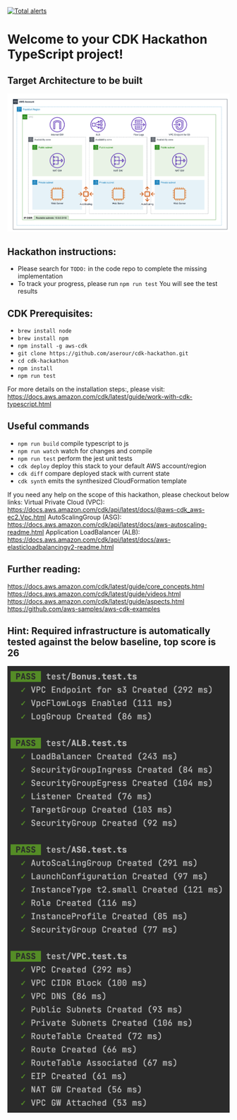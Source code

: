 [![Total alerts](https://img.shields.io/lgtm/alerts/g/elgamala/cdk-hackathon.svg?logo=lgtm&logoWidth=18)](https://lgtm.com/projects/g/elgamala/cdk-hackathon/alerts/)
# Welcome to your CDK Hackathon TypeScript project!

## Target Architecture to be built
![Desired Architecture](resources/DesiredArchitecture.png)

## Hackathon instructions:
- Please search for `TODO:` in the code repo to complete the missing implementation
- To track your progress, please run `npm run test` You will see the test results

## CDK Prerequisites:
- `brew install node`
- `brew install npm`
- `npm install -g aws-cdk`
- `git clone https://github.com/aserour/cdk-hackathon.git` 
- `cd cdk-hackathon`
- `npm install`
- `npm run test`

For more details on the installation steps:, please visit: https://docs.aws.amazon.com/cdk/latest/guide/work-with-cdk-typescript.html


## Useful commands

 * `npm run build`   compile typescript to js
 * `npm run watch`   watch for changes and compile
 * `npm run test`    perform the jest unit tests
 * `cdk deploy`      deploy this stack to your default AWS account/region
 * `cdk diff`        compare deployed stack with current state
 * `cdk synth`       emits the synthesized CloudFormation template

If you need any help on the scope of this hackathon, please checkout below links:
Virtual Private Cloud (VPC): https://docs.aws.amazon.com/cdk/api/latest/docs/@aws-cdk_aws-ec2.Vpc.html
AutoScalingGroup (ASG): https://docs.aws.amazon.com/cdk/api/latest/docs/aws-autoscaling-readme.html 
Application LoadBalancer (ALB): https://docs.aws.amazon.com/cdk/api/latest/docs/aws-elasticloadbalancingv2-readme.html

## Further reading:
https://docs.aws.amazon.com/cdk/latest/guide/core_concepts.html
https://docs.aws.amazon.com/cdk/latest/guide/videos.html
https://docs.aws.amazon.com/cdk/latest/guide/aspects.html
https://github.com/aws-samples/aws-cdk-examples

## Hint: Required infrastructure is automatically tested against the below baseline, top score is 26
![Desired Architecture](resources/cdk-tests.png)
